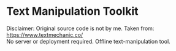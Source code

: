 # Text Manipulation Toolkit

Disclaimer: Original source code is not by me. Taken from: https://www.textmechanic.co/<br/>
No server or deployment required. Offline text-manipulation tool.